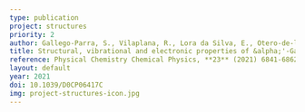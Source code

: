 ```yaml
---
type: publication
project: structures
priority: 2
author: Gallego-Parra, S., Vilaplana, R., Lora da Silva, E., Otero-de-la-Roza, A., Rodríguez-Hernández, P., Muñoz, A., Sans, J. A., Cuenca-Gotor, V. P., Ibáñez, J., Popescu, C., and Manjón, F. J.
title: Structural, vibrational and electronic properties of &alpha;'-Ga<sub>2</sub>S<sub>3</sub> under compression
reference: Physical Chemistry Chemical Physics, **23** (2021) 6841-6862.
layout: default
year: 2021
doi: 10.1039/D0CP06417C
img: project-structures-icon.jpg
---
```


